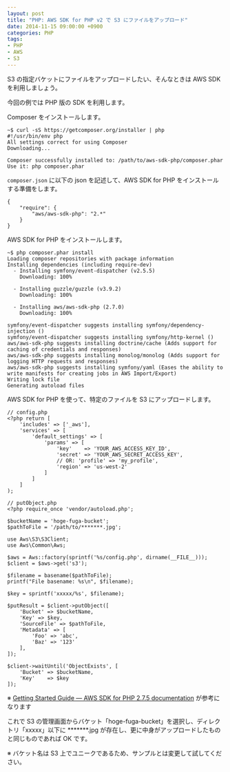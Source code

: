 ```yaml
---
layout: post
title: "PHP: AWS SDK for PHP v2 で S3 にファイルをアップロード"
date: 2014-11-15 09:00:00 +0900
categories: PHP
tags:
- PHP
- AWS
- S3
---
```


S3 の指定バケットにファイルをアップロードしたい、そんなときは AWS SDK を利用しましょう。

今回の例では PHP 版の SDK を利用します。

Composer をインストールします。

```
~$ curl -sS https://getcomposer.org/installer | php
#!/usr/bin/env php
All settings correct for using Composer
Downloading...

Composer successfully installed to: /path/to/aws-sdk-php/composer.phar
Use it: php composer.phar
```


`composer.json` に以下の json を記述して、AWS SDK for PHP をインストールする準備をします。

```
{
    "require": {
        "aws/aws-sdk-php": "2.*"
    }
}
```


AWS SDK for PHP をインストールします。

<!-- more -->

```
~$ php composer.phar install
Loading composer repositories with package information
Installing dependencies (including require-dev)
  - Installing symfony/event-dispatcher (v2.5.5)
    Downloading: 100%

  - Installing guzzle/guzzle (v3.9.2)
    Downloading: 100%

  - Installing aws/aws-sdk-php (2.7.0)
    Downloading: 100%

symfony/event-dispatcher suggests installing symfony/dependency-injection ()
symfony/event-dispatcher suggests installing symfony/http-kernel ()
aws/aws-sdk-php suggests installing doctrine/cache (Adds support for caching of credentials and responses)
aws/aws-sdk-php suggests installing monolog/monolog (Adds support for logging HTTP requests and responses)
aws/aws-sdk-php suggests installing symfony/yaml (Eases the ability to write manifests for creating jobs in AWS Import/Export)
Writing lock file
Generating autoload files
```


AWS SDK for PHP を使って、特定のファイルを S3 にアップロードします。

```
// config.php
<?php return [
    'includes' => ['_aws'],
    'services' => [
        'default_settings' => [
            'params' => [
                'key'    => 'YOUR_AWS_ACCESS_KEY_ID',
                'secret' => 'YOUR_AWS_SECRET_ACCESS_KEY',
                // OR: 'profile' => 'my_profile',
                'region' => 'us-west-2'
            ]
        ]
    ]
);
```

```
// putObject.php
<?php require_once 'vendor/autoload.php';

$bucketName = 'hoge-fuga-bucket';
$pathToFile = '/path/to/*******.jpg';

use Aws\S3\S3Client;
use Aws\Common\Aws;

$aws = Aws::factory(sprintf('%s/config.php', dirname(__FILE__)));
$client = $aws->get('s3');

$filename = basename($pathToFile);
printf("File basename: %s\n", $filename);

$key = sprintf('xxxxx/%s', $filename);

$putResult = $client->putObject([
    'Bucket' => $bucketName,
    'Key' => $key,
    'SourceFile' => $pathToFile,
    'Metadata' => [
        'Foo' => 'abc',
        'Baz' => '123'
    ],
]);

$client->waitUntil('ObjectExists', [
    'Bucket' => $bucketName,
    'Key'    => $key
]);
```

※ [Getting Started Guide — AWS SDK for PHP 2.7.5 documentation](http://docs.aws.amazon.com/aws-sdk-php/guide/latest/quick-start.html) が参考になります


これで S3 の管理画面からバケット「hoge-fuga-bucket」を選択し、ディレクトリ「xxxxx」以下に *******.jpg が存在し、更に中身がアップロードしたものと同じものであれば OK です。

※ バケット名は S3 上でユニークであるため、サンプルとは変更して試してください。
